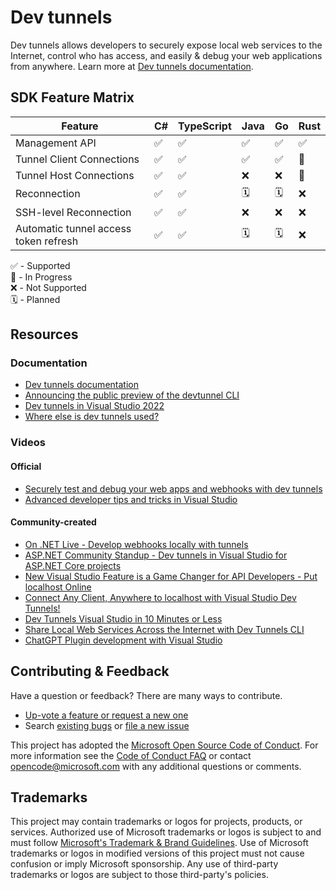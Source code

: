 # Dev tunnels

Dev tunnels allows developers to securely expose local web services to the Internet, control who has access, and easily & debug your web applications from anywhere. Learn more at [Dev tunnels documentation](https://aka.ms/devtunnels/docs).

## SDK Feature Matrix

| Feature | C# | TypeScript | Java | Go | Rust |
|---|---|---|---|---|---|
| Management API | ✅ | ✅ | ✅ | ✅ | ✅ |
| Tunnel Client Connections | ✅ | ✅ | ✅ | ✅ | 🚧 |
| Tunnel Host Connections | ✅ | ✅ | ❌ | ❌ | 🚧 |
| Reconnection | ✅ | ✅ | 🗓️ | 🗓️ | ❌ |
| SSH-level Reconnection | ✅ | ✅ | ❌ | ❌ | ❌ |
| Automatic tunnel access token refresh | ✅ | ✅ | 🗓️ | 🗓️ | ❌ |

✅ - Supported  
🚧 - In Progress  
❌ - Not Supported  
🗓️ - Planned  

## Resources

### Documentation
- [Dev tunnels documentation](https://aka.ms/devtunnels/docs)
- [Announcing the public preview of the devtunnel CLI](http://aka.ms/devtunnels/blog/cli)
- [Dev tunnels in Visual Studio 2022](http://aka.ms/devtunnels/vs)
- [Where else is dev tunnels used?](https://learn.microsoft.com/en-us/azure/developer/dev-tunnels/faq#where-else-is-dev-tunnels-used)

### Videos

#### Official
- [Securely test and debug your web apps and webhooks with dev tunnels](https://www.youtube.com/watch?v=yBiOGgUFD68)
- [Advanced developer tips and tricks in Visual Studio](https://youtu.be/Czr2M9qcdW4?t=491)

#### Community-created
- [On .NET Live - Develop webhooks locally with tunnels](https://www.youtube.com/watch?v=T4HiInCKGzA)
- [ASP.NET Community Standup - Dev tunnels in Visual Studio for ASP.NET Core projects](https://www.youtube.com/watch?v=B9K9eseNcKE)
- [New Visual Studio Feature is a Game Changer for API Developers - Put localhost Online](https://www.youtube.com/watch?v=NPJhrftkqeg)
- [Connect Any Client, Anywhere to localhost with Visual Studio Dev Tunnels!](https://www.youtube.com/watch?v=azuC8SFHWp8)
- [Dev Tunnels Visual Studio in 10 Minutes or Less](https://www.youtube.com/watch?v=kdaHwOkQf7c)
- [Share Local Web Services Across the Internet with Dev Tunnels CLI](https://www.youtube.com/watch?v=doUDcQNoy38)
- [ChatGPT Plugin development with Visual Studio](https://www.youtube.com/watch?v=iB9oxyJZhSA)

## Contributing & Feedback

Have a question or feedback? There are many ways to contribute.

- [Up-vote a feature or request a new one](https://github.com/microsoft/dev-tunnels/issues?q=is%3Aissue+is%3Aopen+label%3Afeature-request)
- Search [existing bugs](https://github.com/microsoft/dev-tunnels/issues?q=is%3Aissue+is%3Aopen+label%3Abug) or [file a new issue](https://github.com/microsoft/dev-tunnels/issues/new)

This project has adopted the [Microsoft Open Source Code of Conduct](https://opensource.microsoft.com/codeofconduct/).
For more information see the [Code of Conduct FAQ](https://opensource.microsoft.com/codeofconduct/faq/) or
contact [opencode@microsoft.com](mailto:opencode@microsoft.com) with any additional questions or comments.

## Trademarks

This project may contain trademarks or logos for projects, products, or services. Authorized use of Microsoft 
trademarks or logos is subject to and must follow 
[Microsoft's Trademark & Brand Guidelines](https://www.microsoft.com/en-us/legal/intellectualproperty/trademarks/usage/general).
Use of Microsoft trademarks or logos in modified versions of this project must not cause confusion or imply Microsoft sponsorship.
Any use of third-party trademarks or logos are subject to those third-party's policies.
